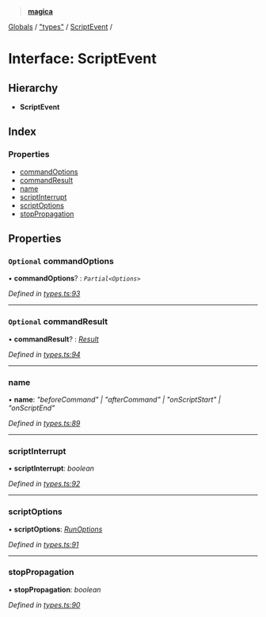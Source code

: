 > **[magica](../README.md)**

[Globals](../README.md) / ["types"](../modules/_types_.md) / [ScriptEvent](_types_.scriptevent.md) /

# Interface: ScriptEvent

## Hierarchy

* **ScriptEvent**

## Index

### Properties

* [commandOptions](_types_.scriptevent.md#optional-commandoptions)
* [commandResult](_types_.scriptevent.md#optional-commandresult)
* [name](_types_.scriptevent.md#name)
* [scriptInterrupt](_types_.scriptevent.md#scriptinterrupt)
* [scriptOptions](_types_.scriptevent.md#scriptoptions)
* [stopPropagation](_types_.scriptevent.md#stoppropagation)

## Properties

### `Optional` commandOptions

• **commandOptions**? : *`Partial<Options>`*

*Defined in [types.ts:93](https://github.com/cancerberoSgx/magica/blob/7866695/src/types.ts#L93)*

___

### `Optional` commandResult

• **commandResult**? : *[Result](_types_.result.md)*

*Defined in [types.ts:94](https://github.com/cancerberoSgx/magica/blob/7866695/src/types.ts#L94)*

___

###  name

• **name**: *"beforeCommand" | "afterCommand" | "onScriptStart" | "onScriptEnd"*

*Defined in [types.ts:89](https://github.com/cancerberoSgx/magica/blob/7866695/src/types.ts#L89)*

___

###  scriptInterrupt

• **scriptInterrupt**: *boolean*

*Defined in [types.ts:92](https://github.com/cancerberoSgx/magica/blob/7866695/src/types.ts#L92)*

___

###  scriptOptions

• **scriptOptions**: *[RunOptions](_types_.runoptions.md)*

*Defined in [types.ts:91](https://github.com/cancerberoSgx/magica/blob/7866695/src/types.ts#L91)*

___

###  stopPropagation

• **stopPropagation**: *boolean*

*Defined in [types.ts:90](https://github.com/cancerberoSgx/magica/blob/7866695/src/types.ts#L90)*